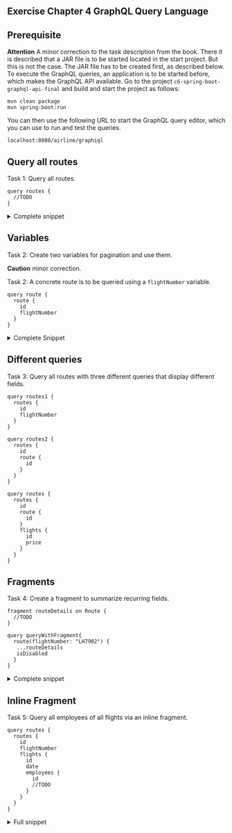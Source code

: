 ## Exercise Chapter 4 GraphQL Query Language 

## Prerequisite 
**Attention** A minor correction to the task description from the book. There it is described that a JAR file is to be started located in the start project. But this is not the case. The JAR file has to be created first, as described below. 
To execute the GraphQL queries, an application is to be started before, which makes the GraphQL API available. 
Go to the project ``c6-spring-boot-graphql-api-final`` and build and start the project as follows: 

```
mvn clean package 
mvn spring-boot:run
```
You can then use the following URL to start the GraphQL query editor, which you can use to run and test the queries. 

```
localhost:8080/airline/graphiql 
```

## Query all routes 
Task 1: Query all routes.

```
query routes {
  //TODO
}
```

<details>
	<summary>Complete snippet</summary>.
	
```
query routes {
  routes {
    id
  }
}
```
</details>

## Variables  
Task 2: Create two variables for pagination and use them. 

**Caution** minor correction. 

Task 2: A concrete route is to be queried using a ``flightNumber`` variable. 

```
query route {
  route {
    id
    flightNumber
  }
}
```

<details>
	<summary>Complete Snippet</summary>
	
```
query route {
  route(flightNumber: "LH7902") {
    id
    flightNumber
  }
}
```
</details>

## Different queries  
Task 3: Query all routes with three different queries that display different fields.


```
query routes1 {
  routes {
    id
    flightNumber
  }
}
```

```
query routes2 {
  routes {
    id
    route {
      id
    }
  }
}
```

```
query routes {
  routes {
    id
    route {
      id
    }
    flights {
      id
      price
    }
  }
}

```

## Fragments  
Task 4: Create a fragment to summarize recurring fields. 

```
fragment routeDetails on Route {
  //TODO
}

query queryWithFragment{
  route(flightNumber: "LH7902") {
   ...routeDetails
   isDisabled
  }
}
```

<details>
	<summary> Complete snippet</summary>.
	
```
fragment routeDetails on route {
  id
  flightNumber
}

query queryWithFragment{
  route(flightNumber: "LH7902") {
   ...routeDetails
   isDisabled
  }
}
```
</details>

## Inline Fragment 
Task 5: Query all employees of all flights via an inline fragment.

```
query routes {
  routes {
    id
    flightNumber
    flights {
      id
      date
      employees {
        id
        //TODO
      }
    }
  }
}
```

<details>
	<summary>Full snippet</summary>.
	
```
query routes {
  routes {
    id
    flightNumber
    flights {
      id
      date
      employees {
        id
        ... on Attendant {
          rank
        }
        ... on Pilot {
          certificateNumber
        }
      }
    }
  }
}
```
</details>

